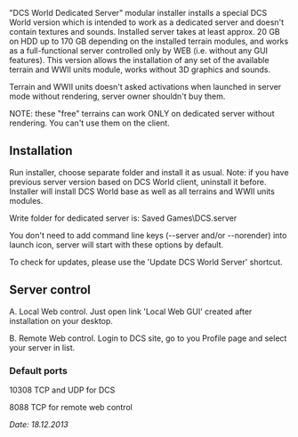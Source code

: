 

"DCS World Dedicated Server" modular installer installs a special DCS World version which is intended to work as a dedicated server and doesn't contain textures and sounds. Installed server takes at least approx. 20 GB on HDD up to 170 GB depending on the installed terrain modules, and works as a full-functional server controlled only by WEB (i.e. without any GUI features). This version allows the installation of any set of the available terrain and WWII units module, works without 3D graphics and sounds.

Terrain and WWII units doesn't asked activations when launched in server mode without rendering, server owner shouldn't buy them.

NOTE: these "free" terrains can work ONLY on dedicated server without rendering. You can't use them on the client.

## Installation

Run installer, choose separate folder and install it as usual. Note: if you have previous server version based on DCS World client, uninstall it before. Installer will install DCS World base as well as all terrains and WWII units modules.

Write folder for dedicated server is: Saved Games\DCS.server

You don't need to add command line keys (--server and/or --norender) into launch icon, server will start with these options by default.

To check for updates, please use the 'Update DCS World Server' shortcut.

## Server control

A. Local Web control. Just open link 'Local Web GUI' created after installation on your desktop.

B. Remote Web control. Login to DCS site, go to you Profile page and select your server in list.

### Default ports

10308 TCP and UDP for DCS

8088 TCP for remote web control

*Date: 18.12.2013*
